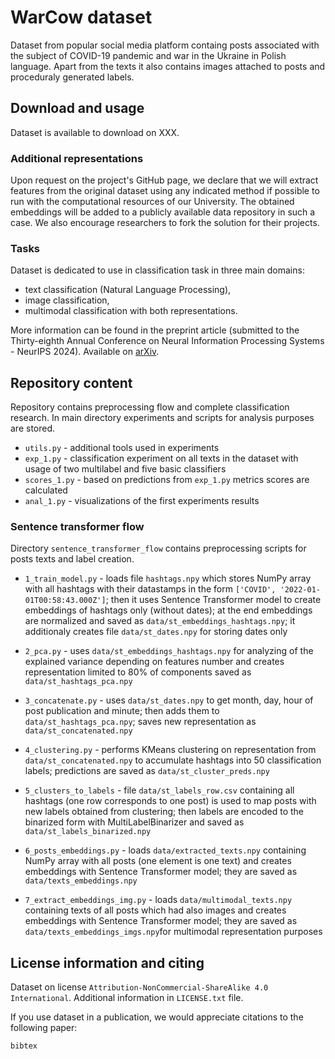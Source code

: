 # WarCow dataset

Dataset from popular social media platform containg posts associated with the subject of COVID-19 pandemic and war in the Ukraine in Polish language. Apart from the texts it also contains images attached to posts and proceduraly generated labels. 

## Download and usage

Dataset is available to download on XXX. 

### Additional representations

Upon request on the project's GitHub page, we declare that we will extract features from the original dataset using any indicated method if possible to run with the computational resources of our University. The obtained embeddings will be added to a publicly available data repository in such a case. We also encourage researchers to fork the solution for their projects.

### Tasks

Dataset is dedicated to use in classification task in three main domains:
* text classification (Natural Language Processing), 
* image classification, 
* multimodal classification with both representations. 

More information can be found in the preprint article (submitted to the Thirty-eighth Annual Conference on Neural Information Processing Systems - NeurIPS 2024). Available on [arXiv]().

## Repository content

Repository contains preprocessing flow and complete classification research. In main directory experiments and scripts for analysis purposes are stored. 

* `utils.py` - additional tools used in experiments
* `exp_1.py` - classification experiment on all texts in the dataset with usage of two multilabel and five basic classifiers
* `scores_1.py` - based on predictions from `exp_1.py` metrics scores are calculated
* `anal_1.py` - visualizations of the first experiments results

### Sentence transformer flow

Directory `sentence_transformer_flow` contains preprocessing scripts for posts texts and label creation. 

* `1_train_model.py` - loads file `hashtags.npy` which stores NumPy array with all hashtags with their datastamps in the form `['COVID', '2022-01-01T00:58:43.000Z']`; then it uses Sentence Transformer model to create embeddings of hashtags only (without dates); at the end embeddings are normalized and saved as `data/st_embeddings_hashtags.npy`; it additionaly creates file `data/st_dates.npy` for storing dates only

* `2_pca.py` - uses `data/st_embeddings_hashtags.npy` for analyzing of the explained variance depending on features number and creates representation limited to 80% of components saved as `data/st_hashtags_pca.npy` 

* `3_concatenate.py` - uses `data/st_dates.npy` to get month, day, hour of post publication and minute; then adds them to `data/st_hashtags_pca.npy`; saves new representation as `data/st_concatenated.npy` 

* `4_clustering.py` - performs KMeans clustering on representation from `data/st_concatenated.npy` to accumulate hashtags into 50 classification labels; predictions are saved as `data/st_cluster_preds.npy`

* `5_clusters_to_labels` - file `data/st_labels_row.csv` containing all hashtags (one row corresponds to one post) is used to map posts with new labels obtained from clustering; then labels are encoded to the binarized form with MultiLabelBinarizer and saved as `data/st_labels_binarized.npy`

* `6_posts_embeddings.py` - loads `data/extracted_texts.npy` containing NumPy array with all posts (one element is one text) and creates embeddings with Sentence Transformer model; they are saved as `data/texts_embeddings.npy` 

* `7_extract_embeddings_img.py` - loads `data/multimodal_texts.npy` containing texts of all posts which had also images and creates embeddings with Sentence Transformer model; they are saved as `data/texts_embeddings_imgs.npy`for multimodal representation purposes

## License information and citing

Dataset on license `Attribution-NonCommercial-ShareAlike 4.0 International`. Additional information in `LICENSE.txt` file. 

If you use dataset in a publication, we would appreciate citations to the following paper: 

```
bibtex
```